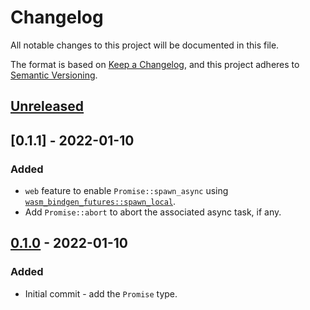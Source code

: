 # Changelog
All notable changes to this project will be documented in this file.

The format is based on [Keep a Changelog](https://keepachangelog.com/en/1.0.0/),
and this project adheres to [Semantic Versioning](https://semver.org/spec/v2.0.0.html).

## [Unreleased]


## [0.1.1] - 2022-01-10
### Added
- `web` feature to enable `Promise::spawn_async` using [`wasm_bindgen_futures::spawn_local`](https://rustwasm.github.io/wasm-bindgen/api/wasm_bindgen_futures/fn.spawn_local.html).
- Add `Promise::abort` to abort the associated async task, if any.


## [0.1.0] - 2022-01-10
### Added
- Initial commit - add the `Promise` type.

[Unreleased]: https://github.com/EmbarkStudios/poll-promise/compare/0.1.1...HEAD
[0.1.0]: https://github.com/EmbarkStudios/poll-promise/releases/tag/0.1.1
[0.1.0]: https://github.com/EmbarkStudios/poll-promise/releases/tag/0.1.0
